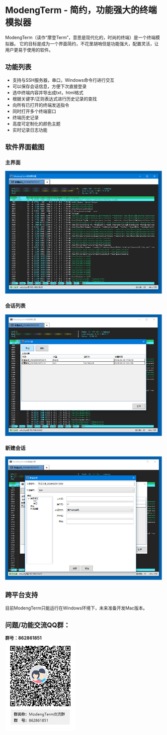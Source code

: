 # ModengTerm - 简约，功能强大的终端模拟器

ModengTerm（读作“摩登Term”，意思是现代化的，时尚的终端）是一个终端模拟器。
它的目标是成为一个界面简约，不花里胡哨但是功能强大，配置灵活，让用户更易于使用的软件。


## 功能列表
- 支持与SSH服务器，串口，Windows命令行进行交互
- 可以保存会话信息，方便下次直接登录
- 选中终端内容并导出成txt，html格式
- 根据关键字/正则表达式进行历史记录的查找
- 向所有已打开的终端发送指令
- 同时打开多个终端窗口
- 终端历史记录
- 高度可定制化的颜色主题
- 实时记录日志功能


## 软件界面截图

### 主界面
![Image](images/main_window.PNG)  

### 会话列表
![Image](images/session_list.PNG)  

### 新建会话
![Image](images/create_session.PNG)  

## 跨平台支持
目前ModengTerm只能运行在Windows环境下，未来准备开发Mac版本。  


## 问题/功能交流QQ群：
**群号：862861851**  
![Image](images/QQGroup.png)  
